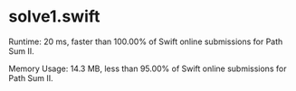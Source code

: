 # solve1.swift

Runtime: 20 ms, faster than 100.00% of Swift online submissions for Path Sum II.

Memory Usage: 14.3 MB, less than 95.00% of Swift online submissions for Path Sum II.
